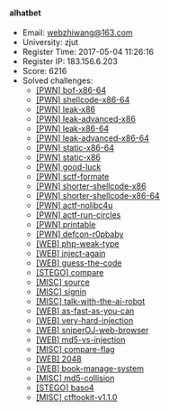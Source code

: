 #### alhatbet  

* Email: webzhiwang@163.com  
* University: zjut  
* Register Time: 2017-05-04 11:26:16  
* Register IP: 183.156.6.203  
* Score: 6216  
* Solved challenges: 
  * [[PWN] bof-x86-64](https://github.com/SniperOJ/Challenges/blob/master/PWN/bof-x86-64.json)  
  * [[PWN] shellcode-x86-64](https://github.com/SniperOJ/Challenges/blob/master/PWN/shellcode-x86-64.json)  
  * [[PWN] leak-x86](https://github.com/SniperOJ/Challenges/blob/master/PWN/leak-x86.json)  
  * [[PWN] leak-advanced-x86](https://github.com/SniperOJ/Challenges/blob/master/PWN/leak-advanced-x86.json)  
  * [[PWN] leak-x86-64](https://github.com/SniperOJ/Challenges/blob/master/PWN/leak-x86-64.json)  
  * [[PWN] leak-advanced-x86-64](https://github.com/SniperOJ/Challenges/blob/master/PWN/leak-advanced-x86-64.json)  
  * [[PWN] static-x86-64](https://github.com/SniperOJ/Challenges/blob/master/PWN/static-x86-64.json)  
  * [[PWN] static-x86](https://github.com/SniperOJ/Challenges/blob/master/PWN/static-x86.json)  
  * [[PWN] good-luck](https://github.com/SniperOJ/Challenges/blob/master/PWN/good-luck.json)  
  * [[PWN] sctf-formate](https://github.com/SniperOJ/Challenges/blob/master/PWN/sctf-formate.json)  
  * [[PWN] shorter-shellcode-x86](https://github.com/SniperOJ/Challenges/blob/master/PWN/shorter-shellcode-x86.json)  
  * [[PWN] shorter-shellcode-x86-64](https://github.com/SniperOJ/Challenges/blob/master/PWN/shorter-shellcode-x86-64.json)  
  * [[PWN] actf-nolibc4u](https://github.com/SniperOJ/Challenges/blob/master/PWN/actf-nolibc4u.json)  
  * [[PWN] actf-run-circles](https://github.com/SniperOJ/Challenges/blob/master/PWN/actf-run-circles.json)  
  * [[PWN] printable](https://github.com/SniperOJ/Challenges/blob/master/PWN/printable.json)  
  * [[PWN] defcon-r0pbaby](https://github.com/SniperOJ/Challenges/blob/master/PWN/defcon-r0pbaby.json)  
  * [[WEB] php-weak-type](https://github.com/SniperOJ/Challenges/blob/master/WEB/php-weak-type.json)  
  * [[WEB] inject-again](https://github.com/SniperOJ/Challenges/blob/master/WEB/inject-again.json)  
  * [[WEB] guess-the-code](https://github.com/SniperOJ/Challenges/blob/master/WEB/guess-the-code.json)  
  * [[STEGO] compare](https://github.com/SniperOJ/Challenges/blob/master/STEGO/compare.json)  
  * [[MISC] source](https://github.com/SniperOJ/Challenges/blob/master/MISC/source.json)  
  * [[MISC] signin](https://github.com/SniperOJ/Challenges/blob/master/MISC/signin.json)  
  * [[MISC] talk-with-the-ai-robot](https://github.com/SniperOJ/Challenges/blob/master/MISC/talk-with-the-ai-robot.json)  
  * [[WEB] as-fast-as-you-can](https://github.com/SniperOJ/Challenges/blob/master/WEB/as-fast-as-you-can.json)  
  * [[WEB] very-hard-injection](https://github.com/SniperOJ/Challenges/blob/master/WEB/very-hard-injection.json)  
  * [[WEB] sniperOJ-web-browser](https://github.com/SniperOJ/Challenges/blob/master/WEB/sniperOJ-web-browser.json)  
  * [[WEB] md5-vs-injection](https://github.com/SniperOJ/Challenges/blob/master/WEB/md5-vs-injection.json)  
  * [[MISC] compare-flag](https://github.com/SniperOJ/Challenges/blob/master/MISC/compare-flag.json)  
  * [[WEB] 2048](https://github.com/SniperOJ/Challenges/blob/master/WEB/2048.json)  
  * [[WEB] book-manage-system](https://github.com/SniperOJ/Challenges/blob/master/WEB/book-manage-system.json)  
  * [[MISC] md5-collision](https://github.com/SniperOJ/Challenges/blob/master/MISC/md5-collision.json)  
  * [[STEGO] baso4](https://github.com/SniperOJ/Challenges/blob/master/STEGO/baso4.json)  
  * [[MISC] ctftookit-v1.1.0](https://github.com/SniperOJ/Challenges/blob/master/MISC/ctftookit-v1.1.0.json)  
